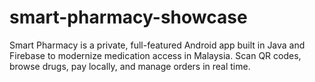 # smart-pharmacy-showcase
 Smart Pharmacy is a private, full-featured Android app built in Java and Firebase to modernize medication access in Malaysia. Scan QR codes, browse drugs, pay locally, and manage orders in real time.
